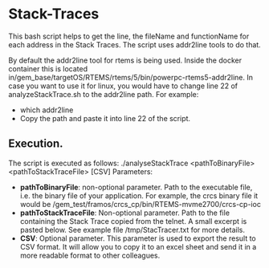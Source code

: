 # Stack-Traces
This bash script helps to get the line, the fileName and functionName for each address in the Stack Traces. The script uses addr2line tools to do that. 

By default the addr2line tool for rtems is being used. Inside the docker container this is located in/gem_base/targetOS/RTEMS/rtems/5/bin/powerpc-rtems5-addr2line. In case you want to use it for linux, you would have to change line 22 of analyzeStackTrace.sh to the addr2line path. For example:
   - which addr2line
   - Copy the path and paste it into line 22 of the script. 

## Execution.
The script is executed as follows: ./analyseStackTrace \<pathToBinaryFile\> \<pathToStackTraceFile\> [CSV] 
Parameters:
  - **pathToBinaryFile**: non-optional parameter. Path to the executable file, i.e. the binary file of your application. For example, the crcs binary file it would be /gem_test/framos/crcs_cp/bin/RTEMS-mvme2700/crcs-cp-ioc
  - **pathToStackTraceFile**: Non-optional parameter. Path to the file containing the Stack Trace copied from the telnet. A small excerpt is pasted below. See example file /tmp/StacTracer.txt for more details.
  - **CSV**: Optional parameter. This parameter is used to export the result to CSV format. It will allow you to copy it to an excel sheet and send it in a more readable format to other colleagues.  
